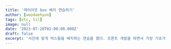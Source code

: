 ```yaml
---
title: '레이아웃 box 배치 연습하기'
author: [woodaehyun]
tags: [etc, til]
image: null
date: '2023-07-28T02:00:00.000Z'
draft: false
excerpt: '사진에 맞게 박스들을 배치하는 연습을 했다. 프론트 개발을 하면서 가장 기초가 되는 부분이면서도 제대로 배치하지 못하면 수정하기 가장 힘든 부분이다. 그래서 다음과 같은 연습을 통해 보다 layout box 배치를 하는데도 여러 가지 방법을 생각하며 연습해보았다.'
---
```

